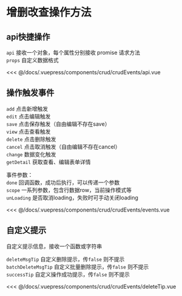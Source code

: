 # 增删改查操作方法

## api快捷操作

`api` 接收一个对象，每个属性分别接收 promise 请求方法</br> 
`props` 自定义数据格式

<ClientOnly>
<common-code-format>
  <crud-crudEvents-api slot="source"></crud-crudEvents-api>
  
<<< @/docs/.vuepress/components/crud/crudEvents/api.vue
</common-code-format>
</ClientOnly>

## 操作触发事件

`add` 点击新增触发 </br>
`edit` 点击编辑触发 </br>
`save` 点击保存触发（自由编辑不存在save） </br>
`view` 点击查看触发 </br>
`delete` 点击删除触发 </br>
`cancel` 点击取消触发（自由编辑不存在cancel） </br>
`change` 数据变化触发 </br>
`getDetail` 获取查看、编辑表单详情 </br>

事件参数： </br>
`done` 回调函数，成功后执行，可以传递一个参数 </br>
`scope` 一系列参数，包含行数据row，当前操作模式等</br>
`unLoading` 是否取消loading，失败时可手动关闭loading


<ClientOnly>
<common-code-format>
  <crud-crudEvents-events slot="source"></crud-crudEvents-events>
  
<<< @/docs/.vuepress/components/crud/crudEvents/events.vue
</common-code-format>
</ClientOnly>

## 自定义提示

自定义提示信息，接收一个函数或字符串 </br>

`deleteMsgTip` 自定义删除提示，传`false` 则不提示 </br>
`batchDeleteMsgTip` 自定义批量删除提示，传`false` 则不提示 </br>
`successTip` 自定义操作成功提示，传`false` 则不提示 </br>


<ClientOnly>
<common-code-format>
  <crud-crudEvents-deleteTip slot="source"></crud-crudEvents-deleteTip>
  
<<< @/docs/.vuepress/components/crud/crudEvents/deleteTip.vue
</common-code-format>
</ClientOnly>